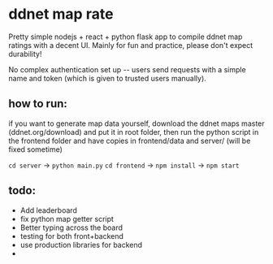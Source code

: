 # ddnet map rate

Pretty simple nodejs + react + python flask app to compile ddnet map ratings with a decent UI. Mainly for fun and practice, please don't expect durability!

No complex authentication set up -- users send requests with a simple name and token (which is given to trusted users manually).

## how to run:

if you want to generate map data yourself, download the ddnet maps master (ddnet.org/download) and put it in root folder, then 
run the python script in the frontend folder and have copies in frontend/data and server/ (will be fixed sometime)

`cd server` -> `python main.py`
`cd frontend` -> `npm install` -> `npm start`

## todo:
- Add leaderboard
- fix python map getter script
- Better typing across the board
- testing for both front+backend
- use production libraries for backend
- 
